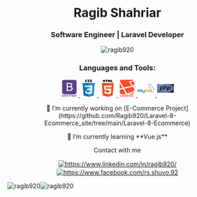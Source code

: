 <h1 align="center">Ragib Shahriar</h1>
<h3 align="center">Software Engineer | Laravel Developer</h3>

<p align="center"> <img src="https://komarev.com/ghpvc/?username=ragib920&label=Profile%20views&color=0e75b6&style=flat" alt="ragib920" /> </p>


<h3 align="center">Languages and Tools:</h3>
<p align="center"> <a href="https://getbootstrap.com" target="_blank"> <img src="https://raw.githubusercontent.com/devicons/devicon/master/icons/bootstrap/bootstrap-plain-wordmark.svg" alt="bootstrap" width="40" height="40"/> </a> <a href="https://www.w3schools.com/css/" target="_blank"> <img src="https://raw.githubusercontent.com/devicons/devicon/master/icons/css3/css3-original-wordmark.svg" alt="css3" width="40" height="40"/> </a> <a href="https://www.w3.org/html/" target="_blank"> <img src="https://raw.githubusercontent.com/devicons/devicon/master/icons/html5/html5-original-wordmark.svg" alt="html5" width="40" height="40"/> </a> <a href="https://laravel.com/" target="_blank"> <img src="https://raw.githubusercontent.com/devicons/devicon/master/icons/laravel/laravel-plain-wordmark.svg" alt="laravel" width="40" height="40"/> </a> <a href="https://www.mysql.com/" target="_blank"> <img src="https://raw.githubusercontent.com/devicons/devicon/master/icons/mysql/mysql-original-wordmark.svg" alt="mysql" width="40" height="40"/> </a> <a href="https://www.php.net" target="_blank"> <img src="https://raw.githubusercontent.com/devicons/devicon/master/icons/php/php-original.svg" alt="php" width="40" height="40"/> </a> </p>



<p  align="center">🔭 I’m currently working on [E-Commerce Project](https://github.com/Ragib920/Laravel-8-Ecommerce_site/tree/main/Laravel-8-Ecommerce)</p> 

<p  align="center">🌱 I’m currently learning **Vue.js**</p>

<p align="center">Contact with me</p>
<p align="center">
<a href="https://linkedin.com/in/https://www.linkedin.com/in/ragib920/" target="blank"><img align="center" src="https://raw.githubusercontent.com/rahuldkjain/github-profile-readme-generator/master/src/images/icons/Social/linked-in-alt.svg" alt="https://www.linkedin.com/in/ragib920/" height="30" width="40" /></a>
<a href="https://fb.com/https://www.facebook.com/rs.shuvo.92" target="blank"><img align="center" src="https://raw.githubusercontent.com/rahuldkjain/github-profile-readme-generator/master/src/images/icons/Social/facebook.svg" alt="https://www.facebook.com/rs.shuvo.92" height="30" width="40" /></a>
</p>


<p align="center">&nbsp;<img align="left" src="https://github-readme-stats.vercel.app/api?username=ragib920&show_icons=true&locale=en" alt="ragib920" />
<img align="left" src="https://github-readme-stats.vercel.app/api/top-langs?username=ragib920&show_icons=true&locale=en&layout=compact" alt="ragib920" />
</p>




